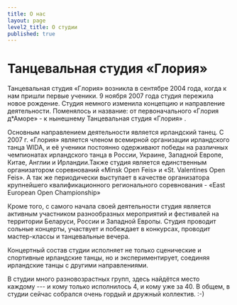 ```yaml
---
title: О нас
layout: page
level2_title: О студии
published: true
---
```



# Танцевальная студия «Глория»

Танцевальная студия «Глория» возникла в сентябре 2004 года, когда
к нам пришли первые ученики. 9 ноября 2007 года студия пережила новое рождение. Студия немного изменила концепцию и направление деятельности. Поменялось и название: от
первоначального «Глория д\*Аморе» - к нынешнему Танцевальная студия &laquo;Глория&raquo;&nbsp;.  

Основным направлением деятельности является ирландский танец. С 2007 г. «Глория» является членом всемирной организации ирландского танца WIDA, и её ученики постоянно одерживают победы на различных чемпионатах ирландского танца в России, Украине, Западной Европе, Китае, Англии и Ирландии.Также студия является единственным организатором соревнований «Minsk Open Feis» и «St. Valentines Open Feis». А так же периодически выступает в качестве организатора крупнейшего квалификационного  регионального соревнования - «East European Open Championship»   

Кроме того, с самого начала своей деятельности студия является активным
участником разнообразных мероприятий и фестивалей на территории
Беларуси, России и Западной Европы. Студия проводит сольные
концерты, участвует и побеждает в конкурсах, проводит мастер-классы и
танцевальные вечера.

Концертный состав студии исполняет не только сценические и спортивные ирландские танцы, но и экспериментирует, соединяя ирландские танцы с другими направлениями.

В студии много разновозрастных групп, здесь найдётся место каждому&nbsp;--- и
кому только исполнилось 4, и кому уже за 40. В общем, в студии сейчас
собрался очень гордый и дружный коллектив. :-)
